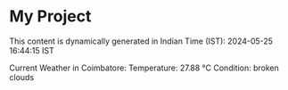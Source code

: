 # My Project

This content is dynamically generated in Indian Time (IST): 2024-05-25 16:44:15 IST


Current Weather in Coimbatore:
Temperature: 27.88 °C
Condition: broken clouds
